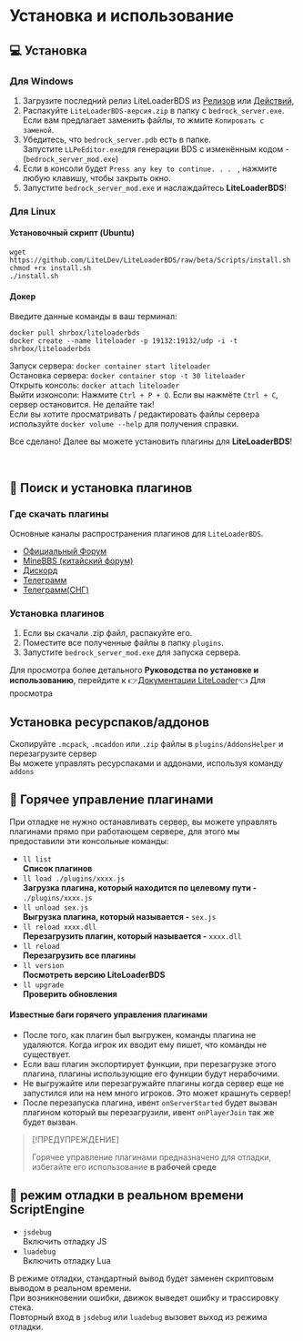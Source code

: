 <!-- translated -->
# Установка и использование

## 💻 Установка

### Для Windows

1. Загрузите последний релиз <span>LiteLoaderBDS</span> из [Релизов](https://github.com/LiteLDev/LiteLoader/releases) или [Действий](https://github.com/LiteLDev/LiteLoader/actions), 
2. Распакуйте <code>LiteLoaderBDS-версия.zip</code> в папку с `bedrock_server.exe`. Если вам предлагает заменить файлы, то жмите `Копировать с заменой`.
3. Убедитесь, что `bedrock_server.pdb` есть в папке.  
   Запустите `LLPeEditor.exe`для генерации BDS с изменённым кодом - (`bedrock_server_mod.exe`)  
4. Если в консоли будет `Press any key to continue. . . ` , нажмите любую клавишу, чтобы закрыть окно.
5. Запустите `bedrock_server_mod.exe` и наслаждайтесь **LiteLoaderBDS**!

### Для Linux

#### Установочный скрипт (Ubuntu)

```
wget https://github.com/LiteLDev/LiteLoaderBDS/raw/beta/Scripts/install.sh
chmod +rx install.sh
./install.sh
```

#### Докер

Введите данные команды в ваш терминал: 
```
docker pull shrbox/liteloaderbds
docker create --name liteloader -p 19132:19132/udp -i -t shrbox/liteloaderbds
```
Запуск сервера: `docker container start liteloader`  
Остановка сервера: `docker container stop -t 30 liteloader`  
Открыть консоль: `docker attach liteloader`  
Выйти изконсоли: Нажмите `Ctrl + P + Q`. Если вы нажмёте `Ctrl + C`, сервер остановится. Не делайте так!  
Если вы хотите просматривать / редактировать файлы сервера используйте `docker volume --help` для получения справки.

Все сделано! Далее вы можете установить плагины для **LiteLoaderBDS**!

<br>

## 🎯 Поиск и установка плагинов

### Где скачать плагины

Основные каналы распространения плагинов для `LiteLoaderBDS`.

- [Официальный Форум](https://forum.litebds.com/)
- [MineBBS (китайский форум)](https://www.minebbs.com/resources/?prefix_id=59)
- [Дискорд](https://discord.gg/pttSqAunHa)
- [Телеграмм](https://t.me/LiteLoader)
- [Телеграмм(СНГ)](https://t.me/RusLiteLoaderBDS)

### Установка плагинов

1. Если вы скачали .zip файл, распакуйте его.
2. Поместите все полученные файлы в папку `plugins`.
3. Запустите `bedrock_server_mod.exe` для запуска сервера.

Для просмотра более детального **Руководства по установке и использованию**,  перейдите к 👉[Документации LiteLoader](https://docs.litebds.com/#/en/Usage/)👈 Для просмотра

## Установка ресурспаков/аддонов
Скопируйте `.mcpack`, `.mcaddon` или `.zip` файлы в `plugins/AddonsHelper` и перезагрузите сервер  
Вы можете управлять ресурспаками и аддонами, используя команду `addons`

## 🔌 Горячее управление плагинами

При отладке не нужно останавливать сервер, вы можете управлять плагинами прямо при работающем сервере, для этого мы предоставили эти консольные команды:

- `ll list`  
  **Список плагинов**
- `ll load ./plugins/xxxx.js`  
  **Загрузка плагина, который находится по целевому пути -** `./plugins/xxxx.js`
- `ll unload sex.js`  
  **Выгрузка плагина, который называется -** `sex.js`
- `ll reload xxxx.dll`  
  **Перезагрузить плагин, который называется -** `xxxx.dll`
- `ll reload`  
  **Перезагрузить все плагины**
- `ll version`  
  **Посмотреть версию LiteLoaderBDS**
- `ll upgrade`  
  **Проверить обновления**

#### Известные баги горячего управления плагинами

- После того, как плагин был выгружен, команды плагина не удаляются. Когда игрок их вводит ему пишет, что команды не существует.
- Если ваш плагин экспортирует функции, при перезагрузке этого плагина, плагины использующие его функции будут нерабочими.  
- Не выгружайте или перезагружайте плагины когда сервер еще не запустился или на нем много игроков. Это может крашнуть сервер!
- После перезапуска плагина, ивент `onServerStarted` будет вызван плагином который вы перезагрузили, ивент `onPlayerJoin` так же будет вызван.
>[!ПРЕДУПРЕЖДЕНИЕ]
>
> Горячее управление плагинами предназначено для отладки, избегайте его использование **в рабочей среде**

## 📡 режим отладки в реальном времени ScriptEngine

- `jsdebug`  
  Включить отладку JS
- `luadebug`  
  Включить отладку Lua

В режиме отладки, стандартный вывод будет заменен скриптовым выводом в реальном времени.  
При возникновении ошибки, движок выведет ошибку и трассировку стека.  
Повторный вход в `jsdebug` или `luadebug` вызовет выход из режима отладки.
